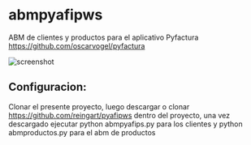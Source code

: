 abmpyafipws
===========

ABM de clientes y productos para el aplicativo Pyfactura https://github.com/oscarvogel/pyfactura

![screenshot](http://www.sistemasagiles.com.ar/trac/raw-attachment/wiki/PyFactura/aplicativo_factura_electronica_06b_ubuntu.png)

Configuracion:
-------------

Clonar el presente proyecto, luego descargar o clonar https://github.com/reingart/pyafipws dentro del proyecto, una vez descargado ejecutar python abmpyafips.py para los clientes y python abmproductos.py para el abm de productos
